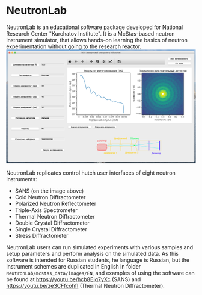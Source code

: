 # NeutronLab 
NeutronLab is an educational software package developed for National Research Center 
"Kurchatov Institute". It is a McStas-based neutron instrument simulator, that 
allows hands-on learning the basics of neutron experimentation without going to the 
research reactor.\
![SANS](mcstas_data/images/screenshots/sc_sans.png) 

NeutronLab replicates control hutch user interfaces of eight neutron instruments:
* SANS (on the image above)
* Cold Neutron Diffractometer
* Polarized Neutron Reflectometer
* Triple-Axis Spectrometer
* Thermal Neutron Diffractometer
* Double Crystal Diffractometer
* Single Crystal Diffractometer
* Stress Diffractometer

NeutronLab users can run simulated experiments with various samples and setup 
parameters and perform analysis on the simulated data. 
As this software is intended for Russian students, he language is Russian, but 
the instrument schemes are duplicated in English in folder 
`NeutronLab/mcstas_data/images/EN`, and examples of using the software can
be found at https://youtu.be/hcb8EIq7yXc (SANS) and 
https://youtu.be/ze3CFfcohfI (Thermal Neutron Diffractometer).